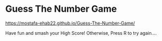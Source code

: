 # Guess The Number Game
https://mostafa-ehab22.github.io/Guess-The-Number-Game/

Have fun and smash your High Score!
Otherwise, Press R to try again....

